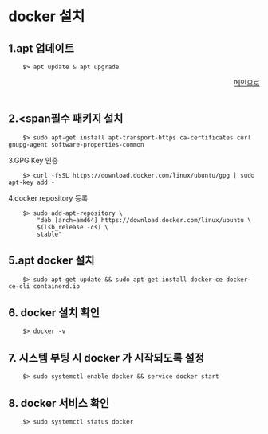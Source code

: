 # docker 설치

1.<span></span>apt 업데이트
---

```
    $> apt update & apt upgrade
```

 <div align="right"> 
<a href="https://github.com/och5351/code-server/blob/main/README.md"> 메인으로 </a>
</div><br>

2.<span</span>필수 패키지 설치
---

```
    $> sudo apt-get install apt-transport-https ca-certificates curl gnupg-agent software-properties-common
```

3.<span></span>GPG Key 인증

```
    $> curl -fsSL https://download.docker.com/linux/ubuntu/gpg | sudo apt-key add -
```

4.<span></span>docker repository 등록

```
    $> sudo add-apt-repository \
        "deb [arch=amd64] https://download.docker.com/linux/ubuntu \
        $(lsb_release -cs) \
        stable"
```

5.<span></span>apt docker 설치
---

```
    $> sudo apt-get update && sudo apt-get install docker-ce docker-ce-cli containerd.io
```

6.<span></span> docker 설치 확인
---

```
    $> docker -v
```

7.<span></span> 시스템 부팅 시 docker 가 시작되도록 설정
---

```
    $> sudo systemctl enable docker && service docker start
```

8.<span></span> docker 서비스 확인
---

```
    $> sudo systemctl status docker
```